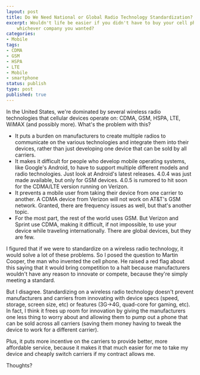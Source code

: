 ```yaml
---
layout: post
title: Do We Need National or Global Radio Technology Standardization?
excerpt: Wouldn't life be easier if you didn't have to buy your cell phone from a carrier and could take it to
    whichever company you wanted?
categories:
- Mobile
tags:
- CDMA
- GSM
- HSPA
- LTE
- Mobile
- smartphone
status: publish
type: post
published: true
---
```

In the United States, we're dominated by several wireless radio technologies that cellular devices operate on:
CDMA, GSM, HSPA, LTE, WiMAX (and possibly more). What's the problem with this?

 - It puts a burden on manufacturers to create multiple radios to communicate on the various technologies and
 integrate them into their devices, rather than just developing one device that can be sold by all carriers.
 - It makes it difficult for people who develop mobile operating systems, like Google's Android, to have to support
 multiple different models and radio technologies. Just look at Android's latest releases. 4.0.4 was just made
 available, but only for GSM devices. 4.0.5 is rumored to hit soon for the CDMA/LTE version running on Verizon.
 - It prevents a mobile user from taking their device from one carrier to another. A CDMA device from Verizon will
 not work on AT&amp;T's GSM network. Granted, there are frequency issues as well, but that's another topic.
 - For the most part, the rest of the world uses GSM. But Verizon and Sprint use CDMA, making it difficult, if not
 impossible, to use your device while traveling internationally. There are global devices, but they are few.

I figured that if we were to standardize on a wireless radio technology, it would solve a lot of these problems. So
I posed the question to Martin Cooper, the man who invented the cell phone. He raised a red flag about this saying
that it would bring competition to a halt because manufacturers wouldn't have any reason to innovate or compete,
because they're simply meeting a standard.

But I disagree. Standardizing on a wireless radio technology doesn't prevent manufacturers and carriers from
innovating with device specs (speed, storage, screen size, etc) or features (3G-&gt;4G, quad-core for gaming, etc).
In fact, I think it frees up room for innovation by giving the manufacturers one less thing to worry about and allowing
them to pump out a phone that can be sold across all carriers (saving them money having to tweak the device to work
for a different carrier).

Plus, it puts more incentive on the carriers to provide better, more affordable service, because it makes it that much
easier for me to take my device and cheaply switch carriers if my contract allows me.

Thoughts?
